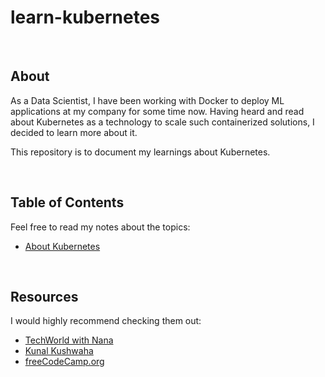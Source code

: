 # learn-kubernetes

<br>

## About
As a Data Scientist, I have been working with Docker to deploy ML applications at my company for some time now. 
Having heard and read about Kubernetes as a technology to scale such containerized solutions, 
I decided to learn more about it.

This repository is to document my learnings about Kubernetes. 

<br>

## Table of Contents
Feel free to read my notes about the topics:

- [About Kubernetes](https://github.com/Chinmay-47/learn-kubernetes/blob/main/notes/about_kubernetes.md)



<br>

## Resources
I would highly recommend checking them out:

- [TechWorld with Nana](https://www.youtube.com/channel/UCdngmbVKX1Tgre699-XLlUA)
- [Kunal Kushwaha](https://www.youtube.com/channel/UCBGOUQHNNtNGcGzVq5rIXjw)
- [freeCodeCamp.org](https://www.youtube.com/c/Freecodecamp)
